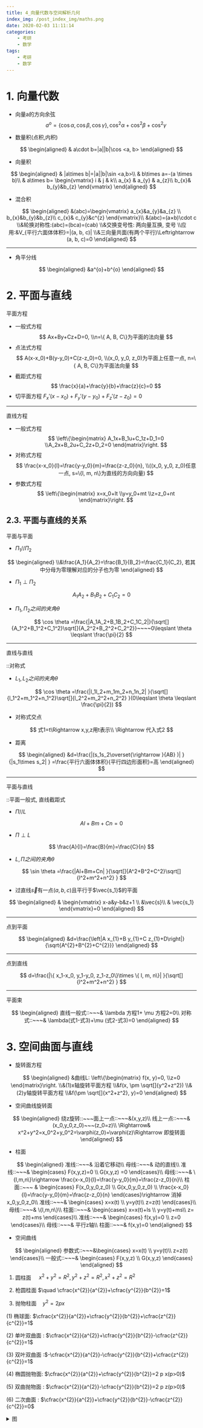 ```yaml
---
title: 4_向量代数与空间解析几何
index_img: /post_index_img/maths.png
date: 2020-02-03 11:11:14
categories:
    - 考研
    - 数学
tags:
    - 考研
    - 数学
---
```


# 1. 向量代数


- 向量a的方向余弦
$$
a^{o}=\{\cos \alpha , \cos \beta , \cos \gamma \}, \cos^2\alpha+\cos^2\beta +\cos^2\gamma 
$$

- 数量积(点积,内积)

$$
\begin{aligned}
  & a\cdot b=|a||b|\cos <a, b> 
\end{aligned}
$$

- 向量积

$$
\begin{aligned}
  & |a\times b|=|a||b|\sin <a,b>\\
  & b\times a=-(a \times b)\\
  & a\times b= \begin{vmatrix}
  i & j & k\\
    a_{x} & a_{y} & a_{z}\\
    b_{x}& b_{y}&b_{z}
  \end{vmatrix}
\end{aligned}
$$

- 混合积

$$
\begin{aligned}
&(abc)=\begin{vmatrix}
a_{x}&a_{y}&a_{z} \\
b_{x}&b_{y}&b_{z}\\
c_{x}& c_{y}&c^{z}
\end{vmatrix}\\
&(abc)=(a×b)\cdot c
\\&轮换对称性:(abc)=(bca)=(cab)
\\&交换变号性: 两向量互换, 变号
\\应用:&V_{平行六面体体积}=|(a, b, c)|
\\&三向量共面(有两个平行)\Leftrightarrow (a, b, c)=0
\end{aligned}
$$

---

- 角平分线

$$
\begin{aligned}
  &a^{o}+b^{o}
\end{aligned}
$$

# 2. 平面与直线

平面方程
- 一般式方程
$$
Ax+By+Cz+D=0, 
\\n=\{ A, B, C\}为平面的法向量
$$
- 点法式方程
$$
A(x-x_0)+B(y-y_0)+C(z-z_0)=0, 
\\(x_0, y_0, z_0)为平面上任意一点, n=\{ A, B, C\}为平面法向量
$$
- 截距式方程
$$
\frac{x}{a}+\frac{y}{b}+\frac{z}{c}=0
$$
- 切平面方程 $F_{x}'(x-x_0)+F_{y}'(y-y_0)+F_{z}'(z-z_0)=0$

---

直线方程
- 一般式方程
$$
\left\{\begin{matrix}
A_1x+B_1u+C_1z+D_1=0
\\A_2x+B_2u+C_2z+D_2=0
\end{matrix}\right.
$$
- 对称式方程
$$
\frac{x-x_0}{l}=\frac{y-y_0}{m}=\frac{z-z_0}{n}, 
\\((x_0, y_0, z_0)任意一点, s=\{l, m, n\}为直线的方向向量)
$$
- 参数式方程
$$
\left\{\begin{matrix}
x=x_0+lt
\\y=y_0+mt
\\z=z_0+nt
\end{matrix}\right.
$$

## 2.3. 平面与直线的关系

平面与平面

- $\Pi _{1}//\Pi _{2}$

$$
\begin{aligned}
\\&\frac{A_1}{A_2}=\frac{B_1}{B_2}=\frac{C_1}{C_2}, 若其中分母为零理解对应的分子也为零
\end{aligned}
$$

- $\Pi _{1}\perp \Pi _{2}$

$$
A_{1}A_{2}+B_{1}B_{2}+C_{1}C_{2}=0
$$

- $\Pi _{1},\Pi _{2}之间的夹角\theta$

$$
\cos \theta =\frac{|A_1A_2+B_1B_2+C_1C_2|}{\sqrt[]{A_1^2+B_1^2+C_1^2}\sqrt[]{A_2^2+B_2^2+C_2^2}}~~~~0\leqslant \theta \leqslant \frac{\pi}{2}
$$

---

直线与直线


::对称式

- $L_1,L_2之间的夹角\theta$

$$
\cos \theta =\frac{|l_1l_2+m_1m_2+n_1n_2| }{\sqrt[]{l_1^2+m_1^2+n_1^2}\sqrt[]{l_2^2+m_2^2+n_2^2}  }(0\leqslant \theta \leqslant \frac{\pi}{2})
$$

- 对称式交点

$$
式1=t\Rightarrow x,y,z用t表示\\
\Rightarrow  代入式2
$$

- 距离

$$
\begin{aligned}
&d=\frac{|(s_1s_2\overset{\rightarrow }{AB}  )| }{|s_1\times s_2| } =\frac{平行六面体体积}{平行四边形面积}=高
\end{aligned}
$$

---
平面与直线

::平面一般式, 直线截距式

- $\Pi //L$

$$
Al+Bm+Cn=0
$$

- $\Pi \perp L$

$$
\frac{A}{l}=\frac{B}{m}=\frac{C}{n}
$$

- $L,\Pi  之间的夹角\theta$

$$
\sin \theta =\frac{|Al+Bm+Cn| }{\sqrt[]{A^2+B^2+C^2}\sqrt[]{l^2+m^2+n^2}  }
$$

- 过直线$\vec{s}$有一点$(a,b,c)$且平行于$\vec{s_1}$的平面

$$
\begin{aligned}
  & \begin{vmatrix}
  x-a&y-b&z+1 \\
  &\vec{s}\\
  & \vec{s_1}
  \end{vmatrix}=0
\end{aligned}
$$

---
点到平面

$$
\begin{aligned}
&d=\frac{\left|A x_{1}+B y_{1}+C z_{1}+D\right|}{\sqrt{A^{2}+B^{2}+C^{2}}}
\end{aligned}
$$

---
点到直线

$$
d=\frac{|\{ x_1-x_0, y_1-y_0, z_1-z_0\}\times \{ l, m, n\}| }{\sqrt[]{l^2+m^2+n^2} }
$$

---
平面束

$$
\begin{aligned}
 直线一般式::~~~& \lambda 方程1+ \mu 方程2=0\\
 对称式::~~~& \lambda(式1-式3)+\mu (式2-式3)=0
\end{aligned}
$$

# 3. 空间曲面与直线

- 旋转面方程

$$
\begin{aligned}
&曲线L:
\left\{\begin{matrix}
f(x, y)=0, 
\\z=0
\end{matrix}\right.
\\&(1)x轴旋转平面方程
\\&f(x, \pm \sqrt[]{y^2+z^2})
\\&(2)y轴旋转平面方程
\\&f(\pm \sqrt[]{x^2+z^2}, y)=0
\end{aligned}
$$

- 空间曲线旋转面

$$
\begin{aligned}
  绕z旋转::~~~面上一点::~~~&(x,y,z)\\
    线上一点::~~~& (x_0,y_0,z_0)~~~(z_0=z)\\
    \Rightarrow& x^2+y^2=x_0^2+y_0^2=\varphi(z_0)=\varphi(z)\Rightarrow 即旋转面
\end{aligned}
$$

- 柱面

$$
\begin{aligned}
 准线::~~~& 沿着它移动\\
 母线::~~~& 动的直线\\
 准线::~~~& \begin{cases}
    F(x,y,z)=0 \\ G(x,y,z) =0
 \end{cases}\\
 母线::~~~& \{l,m,n\}\rightarrow \frac{x-x_0}{l}=\frac{y-y_0}{m}=\frac{z-z_0}{n}\\
柱面::~~~ & \begin{cases}
    F(x_0,y_0,z_0) \\ G(x_0,y_0,z_0) \\
 \frac{x-x_0}{l}=\frac{y-y_0}{m}=\frac{z-z_0}{n}
 \end{cases}\rightarrow 消掉x_0,y_0,z_0\\
 准线::~~~& \begin{cases}
    x=x(t) \\ y=y(t)\\ z=z(t)
 \end{cases}\\
 母线::~~~& \{l,m,n\}\\
 柱面::~~~& \begin{cases}
    x=x(t)+ls \\ y=y(t)+ms\\ z= z(t)+ms
 \end{cases}\\
 准线::~~~& \begin{cases}
    f(x,y)=0 \\ z=0 
 \end{cases}\\
母线::~~~& 平行z轴\\
柱面::~~~& f(x,y)=0
\end{aligned}
$$

- 空间曲线

$$
\begin{aligned}
参数式::~~~&\begin{cases}
   x=x(t) \\ y=y(t)\\ z=z(t) \end{cases}\\
   一般式::~~~& \begin{cases}
      F(x,y,z) \\ G(x,y,z) 
   \end{cases}
\end{aligned}
$$

1. 圆柱面  $\quad x^{2}+y^{2}=R^{2}, y^{2}+z^{2}=R^{2}, x^{2}+z^{2}=R^{2}$

2. 枪圆桂面 $\quad \cfrac{x^{2}}{a^{2}}+\cfrac{y^{2}}{b^{2}}=1$

3. 抛物柱面$\quad y^{2}=2 p x$

(1) 椭球面: $\cfrac{x^{2}}{a^{2}}+\cfrac{y^{2}}{b^{2}}+\cfrac{z^{2}}{c^{2}}=1$  

(2) 单叶双曲面  : $\cfrac{x^{2}}{a^{2}}+\cfrac{y^{2}}{b^{2}}-\cfrac{z^{2}}{c^{2}}=1$  

(3) 双叶双曲面  :$-\cfrac{x^{2}}{a^{2}}-\cfrac{y^{2}}{b^{2}}+\cfrac{z^{2}}{c^{2}}=1$  

(4) 椭圆抛物面: $\cfrac{x^{2}}{a^{2}}+\cfrac{y^{2}}{b^{2}}=2 p x(p>0)$  

(5) 双曲抛物面 : $\cfrac{x^{2}}{a^{2}}-\cfrac{y^{2}}{b^{2}}=2 p z(p>0)$  

(6) 二次曲面 : $\cfrac{x^{2}}{a^{2}}+\cfrac{y^{2}}{b^{2}}-\cfrac{z^{2}}{c^{2}}=0$ 

<details> 
<summary>图</summary>


![](4_%E5%90%91%E9%87%8F%E4%BB%A3%E6%95%B0%E4%B8%8E%E7%A9%BA%E9%97%B4%E8%A7%A3%E6%9E%90%E5%87%A0%E4%BD%95/2020-08-05-14-50-28.png)  
![](4_%E5%90%91%E9%87%8F%E4%BB%A3%E6%95%B0%E4%B8%8E%E7%A9%BA%E9%97%B4%E8%A7%A3%E6%9E%90%E5%87%A0%E4%BD%95/2020-08-05-14-53-14.png)

</details>
